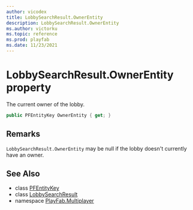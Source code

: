 ```yaml
---
author: vicodex
title: LobbySearchResult.OwnerEntity
description: LobbySearchResult.OwnerEntity
ms.author: victorku
ms.topic: reference
ms.prod: playfab
ms.date: 11/23/2021
---
```


# LobbySearchResult.OwnerEntity property

The current owner of the lobby.

```csharp
public PFEntityKey OwnerEntity { get; }
```

## Remarks

`LobbySearchResult.OwnerEntity` may be null if the lobby doesn't currently have an owner.

## See Also

* class [PFEntityKey](../PFEntityKey.md)
* class [LobbySearchResult](../LobbySearchResult.md)
* namespace [PlayFab.Multiplayer](../../PlayFabMultiplayerSDK.md)

